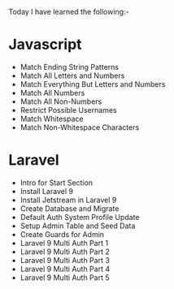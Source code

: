 Today I have learned the following:-

# Javascript
- Match Ending String Patterns
- Match All Letters and Numbers
- Match Everything But Letters and Numbers
- Match All Numbers
- Match All Non-Numbers
- Restrict Possible Usernames
- Match Whitespace
- Match Non-Whitespace Characters

# Laravel
- Intro for Start Section
- Install Laravel 9
- Install Jetstream in Laravel 9
- Create Database and Migrate
- Default Auth System Profile Update
- Setup Admin Table and Seed Data
- Create Guards for Admin
- Laravel 9 Multi Auth Part 1
- Laravel 9 Multi Auth Part 2
- Laravel 9 Multi Auth Part 3
- Laravel 9 Multi Auth Part 4
- Laravel 9 Multi Auth Part 5
<!-- started new project ecommerce website-->
